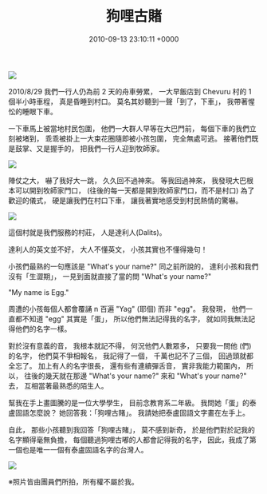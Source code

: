 ﻿---
layout: post
title: 狗哩古賭
date: 2010-09-13 23:10:11 +0000
category: 誌
tags: [印度行]
---


![](/blog/assets/images/2010/egg1.jpg "")


2010/8/29 我們一行人仍為前 2 天的舟車勞累，
一大早飯店到 Chevuru 村的 1 個半小時車程，
真是昏睡到村口。
莫名其妙聽到一聲「到了，下車」，
我帶著惺忪的睡眼下車。

<!--more-->

一下車馬上被當地村民包圍，
他們一大群人早等在大巴門前，
每個下車的我們立刻被堵到，
乖乖被掛上一大束花圈隨即被小孩包圍，
完全無處可逃。
接著他們既是鼓掌、又是握手的，
把我們一行人迎到牧師家。


![](/blog/assets/images/2010/egg2.jpg "")



陣仗之大，
嚇了我好大一跳，
久久回不過神來。
等我回過神來，
我發現大巴根本可以開到牧師家門口，
(往後的每一天都是開到牧師家門口，而不是村口)
為了歡迎的儀式，
硬是讓我們在村口下車，
讓我著實地感受到村民熱情的驚嚇。

![](/blog/assets/images/2010/egg3.jpg "")

這個村就是我們服務的村莊，
人是達利人(Dalits)。

達利人的英文並不好，
大人不懂英文，
小孩其實也不懂得幾句！

小孩們最熟的一句應該是 "What's your name?"
同之前所說的，
達利小孩和我們沒有「生澀期」，
一見到面就直接了當的問 "What's your name?"

"My name is Egg."

周遭的小孩每個人都會覆誦 n 百遍 "Yag" (耶個) 而非 "egg"。
我發現，
他們一直都不知道 "egg" 其實是「蛋」，
所以他們無法記得我的名字，
就如同我無法記得他們的名字一樣。

對於沒有意義的音，
我根本就記不得，
何況他們人數眾多，
只要我一問他 (們) 的名字，
他們莫不爭相報名，
我記得了一個，
千萬也記不了三個，
回過頭就都全忘了。
加上有人的名字很長，
還有些有連續彈舌音，
實非我能力範圍內，
所以，
往後的幾天就在那邊 "What's your name?" 來和 "What's your name?" 去，
互相當著最熟悉的陌生人。

幫我在手上畫圖騰的是一位大學學生，
目前念教育系二年級。
我問她「蛋」的泰盧固語怎麼說？
她回答我：「狗哩古賭」。
我請她把泰盧固語文字畫在左手上。

自此，
那些小孩聽到我回答「狗哩古賭」，
莫不感到新奇，
於是他們對於記我的名字顯得毫無負擔，
每個聽過狗哩古嘟的人都會記得我的名字，
因此，我成了第一個也是唯一一個有泰盧固語名字的台灣人。


![](/blog/assets/images/2010/egg4.jpg "")




※照片皆由團員們所拍，所有權不屬於我。